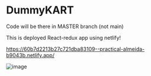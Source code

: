 # DummyKART

Code will be there in MASTER branch (not main)


This is deployed React-redux app using netlify!

https://60b7d2213b27c721dba83109--practical-almeida-b9043b.netlify.app/


![image](https://user-images.githubusercontent.com/32561508/130048227-7e6890a0-6729-4f91-9fec-e5ef30ad583d.png)

